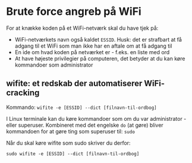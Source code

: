 # Brute force angreb på WiFi

For at knække koden på et WiFi-netværk skal du have tjek på:
 - WiFi-netværkets navn også kaldet `ESSID`. Husk: det er strafbart at få adgang til et WiFi som man ikke har en aftale om at få adgang til
 - En ide om hvad koden på netværket er - f.eks. en liste med ord
 - At have højeste privilegier på computeren, det betyder at du kan køre kommandoer som administrator

## wifite: et redskab der automatiserer WiFi-cracking

Kommando: `wifite -e [ESSID] --dict [filnavn-til-ordbog]`

I Linux terminale kan du køre kommandoer som om du var administrator - eller superuser. Kombineret med det engelske `do` (at gøre) bliver kommandoen for at gøre ting som superuser til: `sudo`

Når du skal køre wifite som sudo skriver du derfor:

`sudo wifite -e [ESSID] --dict [filnavn-til-ordbog]`

